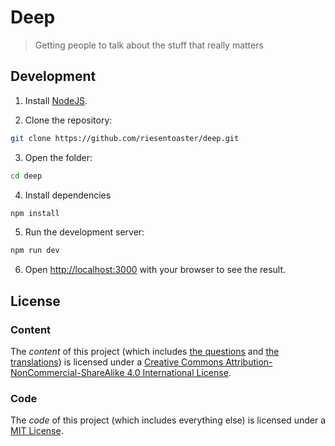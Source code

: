 # Deep

> Getting people to talk about the stuff that really matters

## Development

1. Install [NodeJS](https://nodejs.org/).

2. Clone the repository:
```bash
git clone https://github.com/riesentoaster/deep.git
```

3. Open the folder:
```bash
cd deep
```

4. Install dependencies
```bash
npm install
```

5. Run the development server:
```bash
npm run dev
```

6. Open [http://localhost:3000](http://localhost:3000) with your browser to see the result.

## License

### Content

The *content* of this project (which includes [the questions](./public/questions.ts) and [the translations](./public/locales/)) is licensed  under a [Creative Commons Attribution-NonCommercial-ShareAlike 4.0 International License](http://creativecommons.org/licenses/by-nc-sa/4.0/).

### Code

The *code* of this project (which includes everything else) is licensed under a [MIT License](https://opensource.org/license/mit/).